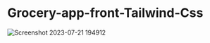 # Grocery-app-front-Tailwind-Css
![Screenshot 2023-07-21 194912](https://github.com/samratchakraborty422000/Grocery-app-front-Tailwind-Css/assets/121852717/a4911a82-8f4c-4ab8-9275-ef432f1c5c4a)
